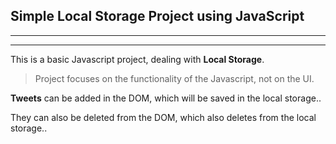 ## Simple Local Storage Project using JavaScript
---
___

This is a basic Javascript project, dealing with **Local Storage**.

> Project focuses on the functionality of the Javascript, not on the UI.

**Tweets** can be added in the DOM, which will be saved in the local storage..

They can also be deleted from the DOM, which also deletes from the local storage..